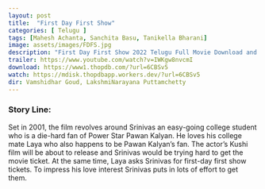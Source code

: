 ```yaml
---
layout: post
title:  "First Day First Show"
categories: [ Telugu ]
tags: [Mahesh Achanta, Sanchita Basu, Tanikella Bharani]
image: assets/images/FDFS.jpg
description: "First Day First Show 2022 Telugu Full Movie Download and watch online 720p low file size 500 mb."
trailer: https://www.youtube.com/watch?v=IWKgw8nvcmI
download: https://www1.thopdb.com/?url=6CBSv5
watch: https://mdisk.thopdbapp.workers.dev/?url=6CBSv5
dir: Vamshidhar Goud, LakshmiNarayana Puttamchetty
---
```


### Story Line:
Set in 2001, the film revolves around Srinivas an easy-going college student who is a die-hard fan of Power Star Pawan Kalyan. He loves his college mate Laya who also happens to be Pawan Kalyan’s fan. The actor’s Kushi film will be about to release and Srinivas would be trying hard to get the movie ticket. At the same time, Laya asks Srinivas for first-day first show tickets. To impress his love interest Srinivas puts in lots of effort to get them.